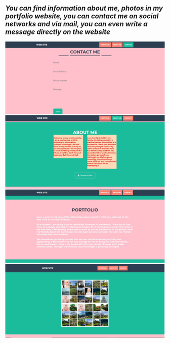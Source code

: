 




## ___You can find information about me, photos in my portfolio website, you can contact me on social networks and via mail, you can even write a message directly on the website___


![Image alt](https://github.com/gaukhar02/GaukharIbrayeva-profile-website/blob/main/1.jpg)
![Image alt](https://github.com/gaukhar02/GaukharIbrayeva-profile-website/blob/main/2.jpg)
![Image alt](https://github.com/gaukhar02/GaukharIbrayeva-profile-website/blob/main/3.jpg)
![Image alt](https://github.com/gaukhar02/GaukharIbrayeva-profile-website/blob/main/4.jpg)


